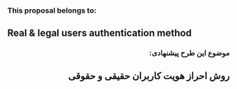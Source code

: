 ### This proposal belongs to:
## **Real & legal users authentication method**

<div dir="rtl">
  
### موضوع این طرح پیشنهادی:

## **روش احراز هویت کاربران حقیقی و حقوقی**
</div>
